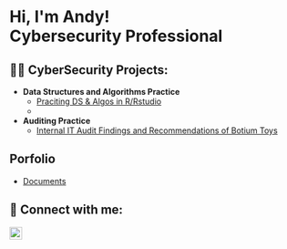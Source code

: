 <h1>Hi, I'm Andy! <br/> Cybersecurity Professional</a></h1>

<h2>👨‍💻 CyberSecurity Projects:</h2>

- <b>Data Structures and Algorithms Practice </b>
  - [Praciting DS & Algos in R/Rstudio](https://github.com/-Practice)
  - 
-  <b>Auditing Practice </b>
   -  [Internal IT Audit Findings and Recommendations of Botium Toys](https://github.com/malikaii99/Security-Audit-Botium-Toys)

<h2> Porfolio </h2>

- [Documents](https://github.com/malikaii99/Porfolio-Documents/tree/Documents)

<h2> 🤳 Connect with me:</h2>

[<img align="left" alt="AndyMalikAfrifa | LinkedIn" width="22px" src="https://cdn.jsdelivr.net/npm/simple-icons@v3/icons/linkedin.svg" />][linkedin]

[linkedin]: https://linkedin.com/in/theafrifaam




